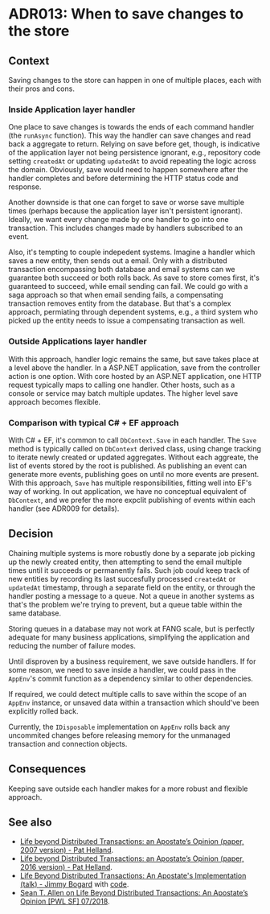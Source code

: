 # ADR013: When to save changes to the store

## Context

Saving changes to the store can happen in one of multiple places, each with
their pros and cons.

### Inside Application layer handler

One place to save changes is towards the ends of each command handler (the
`runAsync` function). This way the handler can save changes and read back a
aggregate to return. Relying on save before get, though, is indicative of the
application layer not being persistence ignorant, e.g., repository code setting
`createdAt` or updating `updatedAt` to avoid repeating the logic across the
domain. Obviously, save would need to happen somewhere after the handler
completes and before determining the HTTP status code and response.

Another downside is that one can forget to save or worse save multiple times
(perhaps because the application layer isn't persistent ignorant). Ideally, we
want every change made by one handler to go into one transaction. This includes
changes made by handlers subscribed to an event.

Also, it's tempting to couple indepedent systems. Imagine a handler which saves
a new entity, then sends out a email. Only with a distributed transaction
encompassing both database and email systems can we guarantee both succeed or
both rolls back. As save to store comes first, it's guaranteed to succeed, while
email sending can fail. We could go with a saga approach so that when email
sending fails, a compensating transaction removes entity from the database. But
that's a complex approach, permiating through dependent systems, e.g., a third
system who picked up the entity needs to issue a compensating transaction as
well.

### Outside Applications layer handler

With this approach, handler logic remains the same, but save takes place at a
level above the handler. In a ASP.NET application, save from the controller
action is one option. With core hosted by an ASP.NET application, one HTTP
request typically maps to calling one handler. Other hosts, such as a console or
service may batch multiple updates. The higher level save approach becomes
flexible.

### Comparison with typical C# + EF approach

With C# + EF, it's common to call `DbContext.Save` in each handler. The `Save`
method is typically called on `DbContext` derived class, using change tracking
to iterate newly created or updated aggregates. Without each aggreate, the list
of events stored by the root is published. As publishing an event can generate
more events, publishing goes on until no more events are present. With this
approach, `Save` has multiple responsibilities, fitting well into EF's way of
working. In out application, we have no conceptual equivalent of `DbContext`,
and we prefer the more expclit publishing of events within each handler (see
ADR009 for details).

## Decision

Chaining multiple systems is more robustly done by a separate job picking up the
newly created entity, then attempting to send the email multiple times until it
succeeds or permanently fails. Such job could keep track of new entities by
recording its last succesfully processed `createdAt` or `updatedAt` timestamp,
through a separate field on the entity, or through the handler posting a message
to a queue. Not a queue in another systems as that's the problem we're trying to
prevent, but a queue table within the same database.

Storing queues in a database may not work at FANG scale, but is perfectly
adequate for many business applications, simplifying the application and
reducing the number of failure modes.

Until disproven by a business requirement, we save outside handlers. If for some
reason, we need to save inside a handler, we could pass in the `AppEnv`'s commit
function as a dependency similar to other dependencies.

If required, we could detect multiple calls to save within the scope of an
`AppEnv` instance, or unsaved data within a transaction which should've been
explicitly rolled back.

Currently, the `IDisposable` implementation on `AppEnv` rolls back any
uncommited changes before releasing memory for the unmanaged transaction and
connection objects.

## Consequences

Keeping save outside each handler makes for a more robust and flexible approach.

## See also

- [Life beyond Distributed Transactions: an Apostate’s Opinion (paper, 2007 version) - Pat Helland](https://ics.uci.edu/~cs223/papers/cidr07p15.pdf).
- [Life beyond Distributed Transactions: an Apostate’s Opinion (paper, 2016 version) - Pat Helland](https://dl.acm.org/doi/pdf/10.1145/3012426.3025012).
- [Life Beyond Distributed Transactions: An Apostate's Implementation (talk) - Jimmy Bogard](https://www.youtube.com/watch?v=AUrKofVRHV4) with [code](https://github.com/jbogard/AdventureWorksCosmos).
- [Sean T. Allen on Life Beyond Distributed Transactions: An Apostate’s Opinion [PWL SF] 07/2018](https://www.youtube.com/watch?v=xI56ox7dcRQ).
